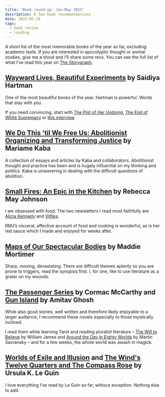 ```yaml
---
title: 'Book round-up: Jan-May 2023'
description: A few book recommendations   
date: 2023-05-29
tags:
  - book review 
  - reading
---
```


A short list of the most memorable books of the year so far, excluding academic texts. If you are interested in apocolyptic thought or animal studies, give me a shout and I’ll share some recs. You can see the full list of what I’ve read this year on [The Storygraph](https://app.thestorygraph.com/books-read/soniaturcotte?year=2023).


## [Wayward Lives, Beautiful Experiments](https://app.thestorygraph.com/books/ec237398-e980-4326-96e5-72419947dfe9) by Saidiya Hartman

One of the most beautiful books of the year. Hartman is powerful. Words that stay with you. 

If you need convincing, start with [The Plot of Her Undoing](https://static1.squarespace.com/static/5c805bf0d86cc90a02b81cdc/t/5db8b219a910fa05af05dbf4/1572385305368/NotesOnFeminism-2_SaidiyaHartman.pdf), [The End of White Supremacy](https://bombmagazine.org/articles/the-end-of-white-supremacy-an-american-romance/) or [this interview](https://thecreativeindependent.com/people/saidiya-hartman-on-working-with-archives/)

## [We Do This 'til We Free Us: Abolitionist Organizing and Transforming Justice](https://app.thestorygraph.com/books/13c6d82e-e1eb-4c9d-b31d-fc2fbd21f80a) by Mariame Kaba

A collection of essays and articles by Kaba and collaborators. Abolitionist thought and practice has been and is hugely influential on my thinking and politics. Kaba is unwavering in dealing with the difficult questions of abolition.  

## [Small Fires: An Epic in the Kitchen](https://app.thestorygraph.com/books/4d84cf99-722b-429c-ba4a-d06dcc5f3fb1) by Rebecca May Johnson

I am obsessed with food. The two newsletters I read most faithfully are [Alicia Kennedy](https://www.aliciakennedy.news/) and [Vittles](https://vittles.substack.com/).

RMJ’s visceral, affective account of food and cooking is wonderful, as is her red sauce which I made and enjoyed for weeks after. 



## [Maps of Our Spectacular Bodies](https://app.thestorygraph.com/books/cd8072ab-b78e-4f07-b4b3-9d3a9e2b7543) by Maddie Mortimer

Sharp, moving, devastating. There are difficult themes aplenty so you are prone to triggers, read the synopsis first. I, for one, like to use literature as a grater on my wounds. 

## [The Passenger Series](https://app.thestorygraph.com/series/1259033) by Cormac McCarthy and [Gun Island](https://app.thestorygraph.com/books/5aecee42-18cf-4c71-a1bb-d0d206dca248) by Amitav Ghosh

While also good stories, well written and therefore likely enjoyable to a larger audience, I recommend these novels especially to those mystically inclined. 

I read them while learning Tarot and reading pluralist literature – [The Will to Believe](https://www.gutenberg.org/files/26659/26659-h/26659-h.htm) by William James and [Around the Day in Eighty Worlds](https://www.dukeupress.edu/around-the-day-in-eighty-worlds) by Martin Savransky – and for a few weeks, the whole world was awash in magick.

## [Worlds of Exile and Illusion](https://app.thestorygraph.com/books/4b2cc41e-72b2-48cf-93a3-d78e1e70072e) and [The Wind's Twelve Quarters and The Compass Rose](https://app.thestorygraph.com/books/3445ee68-6a88-46f3-93de-307c5e0597cb) by Ursula K. Le Guin

I love everything I’ve read by Le Guin so far, without exception. Nothing else to add.